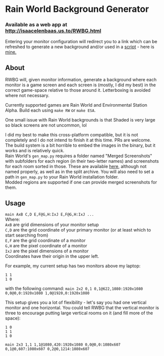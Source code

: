 # Rain World Background Generator
### Available as a web app at http://isaacelenbaas.us.to/RWBG.html
Entering your monitor configuration will redirect you to a link which can be refreshed to generate a new background and/or used in a [script](https://github.com/IsaacElenbaas/dotfiles/blob/master/bin/rollbg) - here is [mine.](http://isaacelenbaas.us.to/RWBG/2x2%200,0%200,0@0,0:1920x1080%201,0@1920,0:1920x1080%200,1@0,1080:1920x1080.png)
## About
RWBG will, given monitor information, generate a background where each monitor is a game screen and each screen is (mostly, I did my best) in the correct game-space relative to those around it. Letterboxing is avoided where not necessary.

Currently supported games are Rain World and Environmental Station Alpha. Build each using `make RW` or `make ESA`.

One small issue with Rain World backgrounds is that Shaded is very large so black screens are not uncommon, lol

I did my best to make this cross-platform compatible, but it is not completely and I do not intend to finish it at this time. PRs are welcome.  
The build system is a bit horrible to embed the images in the binary, but it works and is relatively quick.  
Rain World's `gen_map.py` requires a folder named "Merged Screenshots" with subfolders for each region (in their two-letter names) and screenshots for each room sorted in those. These are available [here](https://github.com/LauraHannah44/Rain-World-Images), although not named properly, as well as in the split archive. You will also need to set a path in `gen_map.py` to your Rain World installation folder.  
Modded regions are supported if one can provide merged screenshots for them.
## Usage
`main AxB C,D E,F@G,H:IxJ E,F@G,H:IxJ ...`  
Where:  
	`AxB` are grid dimensions of your monitor setup  
	`C,D` are the grid coordinate of your primary monitor (or at least which to start searching from)  
	`E,F` are the grid coordinate of a monitor  
	`G,H` are the pixel coordinate of a monitor  
	`IxJ` are the pixel dimensions of a monitor  
Coordinates have their origin in the upper left.

For example, my current setup has two monitors above my laptop:
```
1 1
1 0
```
with the following command:
`main 2x2 0,1 0,1@622,1080:1920x1080 0,0@0,0:1920x1080 1,0@1920,0:1920x1080`

This setup gives you a lot of flexibility - let's say you had one vertical monitor and one horizontal. You could tell RWBG that the vertical monitor is three to encourage putting large vertical rooms on it (and fill more of the space):
```
1 0
1 1
1 0
```
`main 2x3 1,1 1,1@1080,420:1920x1080 0,0@0,0:1080x607 0,1@0,607:1080x607 0,2@0,1214:1080x607`
